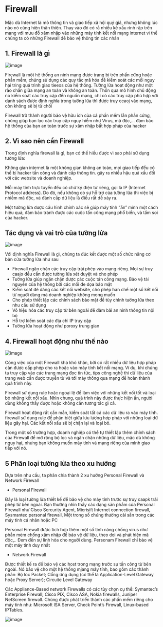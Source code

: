 # Firewall 

Mặc dù Internet là mỏ thông tin và giao tiếp xã hội quý giá, nhưng không lúc nào nó cũng hiện thân thiện. Thay vào đó có rẩ nhiều kẻ xấu rình rập trên mạng với mưu đồ
xâm nhập vào những máy tính kết nối mạng internet vì thế chúng ta có những Firewall để bảo vệ thông tin các nhân

## 1. Firewall là gì

![image](https://user-images.githubusercontent.com/105496635/187819846-9f57a72c-ca99-454b-998c-a83751d336fa.png)


Firewall là một hệ thống an ninh mạng được trang bị trên phần cứng hoặc phần mềm, chúng sử dụng các quy tắc mã hóa để kiểm soát các mối nguy hại tring quá trình giao tieeos của hệ thống. Tường lửa hoạt động như một rào chắn giữa mạng an toàn và không an toàn. Thồn qua mô hình chủ động nó kiểm soát các truy cập đến nguồn mạng, chỉ có các truy cập phù hợp với danh sách được định nghĩa trong tường lửa thì được truy ccaoj vào mạng, còn không sẽ bị từ chối

Firewall trở thành người bảo vệ hữu ích của cả phần mềm lẫn phần cứng, chúng giúp bạn lọc các truy cập nguy hiểm như Virus, mã độc,... đảm bảo hệ thống của bạn an toàn trước sự xâm nhập bất hợp pháp của hacker


## 2. Vì sao nên cần Firewall


Trong định nghĩa firewall là gì, bạn có thể hiểu được vì sao phải sử dụng tường lửa:

Không gian internet là một không gian không an toàn, mọi giao tiếp đều có thể bị hacker tấn công và đánh cắp thông tin. gây ra nhiều hậu quả xấu đối với các website và doanh nghiệp. 

Mỗi máy tính trực tuyến đều có chữ ký điện tử riêng, gọi là IP (Internet Protocol address). Do đó, nếu không có sự hỗ trợ của tường lửa thì việc bị nhiễm mã độc, và đánh cắp dữ liệu là điều rất dễ xảy ra. 

Một tường lửa được cấu hình chính xác sẽ giúp máy tính “ẩn” mình một cách hiệu quả, đảm bảo tránh được các cuộc tấn công mạng phổ biến, và tầm soi của hacker. 

## Tác dụng và vai trò của tường lửa 

![image](https://user-images.githubusercontent.com/105496635/187821005-d6daa913-35d7-4c3f-98b6-325c878c8a5e.png)

Với định nghĩa Firewall là gì, chúng ta đúc kết được một số chức năng cơ bản cửa tường lửa như sau
- Firewall ngăn chặn các truy cập trái phép vào mạng riêng. Mọi sự truy caajo đều cần được tường lửa xét duyệt và cho phép
- Tường lửa giúp ngăn chặn được các cuộc tán công mạng. Bảo vệ tài nguyên của hệ thống bởi các mối đe dọa bảo mật
- Kiểm soát đẽ dàng các kết nối website, cho phép hạn chế một số kết nối từ người dùng mà doanh nghiệp không mong muốn
- Cho phép thiết lập các chính sách bảo mật để tùy chỉnh tường lửa theo nhu cầu sử dụng
- Vô hiệu hóa các truy cập từ bên ngoài để đảm bải an ninh thông tin nội bộ
- Hỗ trợ kiểm soát các địa chỉ IP truy cập
- Tường lửa hoạt động như poroxy trung gian



## 4. Firewall hoạt động như thế nào 

![image](https://user-images.githubusercontent.com/105496635/187821630-f8c7973a-442e-41ed-b4a2-7baa9bb7eedb.png)


Công việc của một Firewall khá khó khăn, bởi có rất nhiều dữ liệu hợp pháp càn được cấp phép cho ra hoặc vào máy tính kết nối mạng. Ví dụ, khi chúng ta truy cập vào các trang mạng đọc tin tức, tips công nghệ thì dữ liệu của trang web cần được truyền từ và tới máy thông qua mạng để hoàn thành quá trình này.

Firewall sử dụng rule hoặc ngoại lệ để làm việc với những kết nối tốt và loại bỏ những kết nối xấu. Nhìn chung, quá trình này được thực hiện ẩn, người dùng không thấy được hoặc không cần tương tác gì cả.

Firewall hoạt động rất cần mẫn, kiểm soát tất cả các dữ liệu ra vào máy tính. firewall sử dụng rule để phân biệt giữa lưu lượng hợp pháp với những loại dữ liệu gây hại. Các kết nối xấu sẽ bị chặn lại và loại bỏ. 

Trong một số trường hợp, doanh nghiệp có thể tự thiết lập thêm chính sách của Firewall để mở rộng bộ lọc và ngăn chặn những dữ liệu, mặc dù không nguy hại, nhưng bạn không muốn máy tính và mạng riêng của mình giao tiếp với nó.


## 5 Phân loại tường lửa theo xu hướng

Dựa trên nhu cầu, ta phân chia thành 2 xu hướng Personal Firewall và Network Firewall

- Personal Firewall

Đây là loại tường lửa thiết kế để bảo vệ cho máy tính trước sự truy caapk trái phép từ bên ngoài. Bạn thường nhìn thấy các dạng sản phẩm của Personal Firewall như Císco Sercurity Agent, Micrisift Internet connection firewall, Sysmantec personal firewall, Một trong số chúng thường cài sẵn trong các máy tính cá nhân hoặc PC

Personal Firewall được tích hợp thêm một số tính năng chống virus như phần mèm chống xâm nhập để bảo vệ dữ liệu, theo doi và phát hiện mã độc,.. Đem đến sự linh hỏa cho người dùng.
Personam Firewall chỉ bảo vệ một máy tính duy nhất

- Network Firewall

Được thiết kế ra để bảo vệ các host trong mạng trước sự tấn công từ bên ngoài. Nó bảo vệ cho một hệ thống mjang máy tính, bao gồm các thành phần: Bộ loc Packet; Cổng ứng dụng (có thể là Application-Level Gateway hoặc Proxy Server); Circuite Level Gateway


Các Appliance-Based network Firewalls có các tùy chọn cụ thể: Symantec’s Enterprise Firewall, Cisco PIX, Cisco ASA, Nokia firewalls, Juniper NetScreen firewall. Chúng được phát triển thành các phần mềm riêng cho máy tính như:  Microsoft ISA Server, Check Point’s Firewall, Linux-based IPTables.



![image](https://user-images.githubusercontent.com/105496635/187823078-e6592f38-854e-4d16-999c-a50b053fc725.png)

















































